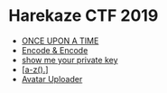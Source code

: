 # Harekaze CTF 2019

- [ONCE UPON A TIME](once_upon_a_time/)
- [Encode & Encode](encode_encode/)
- [show me your private key](show_me_your_private_key/)
- [\[a-z().\]](a-z)
- [Avatar Uploader](avatar_uploader/)
